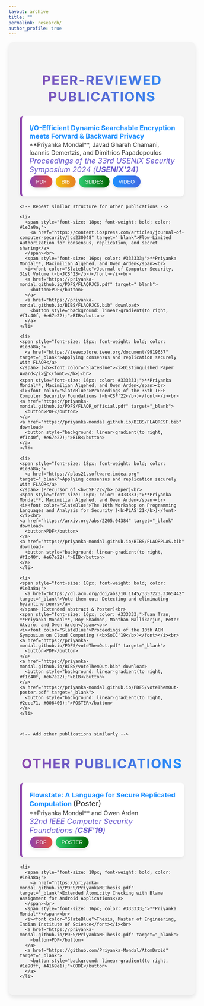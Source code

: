 ```yaml
---
layout: archive
title: ""
permalink: research/
author_profile: true
---
```


<!-- Custom Styles for Page -->
<style>
  /* Style for the page container */
  .publications-container {
    max-width: 1500px; /* Wide width for spacious layout */
    margin: 0 auto; /* Center the container */
    padding: 30px; /* Add padding for spacing */
    background-color: #f4f4f4; /* Light grey background for contrast */
    border-radius: 15px; /* Rounded corners for a modern look */
    box-shadow: 0 6px 12px rgba(0, 0, 0, 0.1); /* Slightly deeper shadow for emphasis */
  }

  /* Style for the headings */
  .publications-container h2 {
    font-size: 36px; /* Larger font size for emphasis */
    font-weight: bold; /* Bold font for the heading */
    text-align: center; /* Center-align the heading */
    margin-bottom: 30px; /* Space below the heading */
    background: linear-gradient(to right, #8e44ad, #1e90ff); /* Gradient text color */
    -webkit-background-clip: text; /* Clip the background to text */
    color: transparent; /* Transparent text to show gradient */
    text-transform: uppercase; /* Uppercase text for distinction */
    letter-spacing: 2px; /* Spacing between letters for a more open look */
  }

  /* Style for the list items */
  .publications-container ul {
    list-style-type: none; /* Remove default list styling */
    padding: 0; /* Remove padding */
  }

  .publications-container li {
    font-size: 20px; /* Slightly larger font size for readability */
    margin-bottom: 20px; /* Space below each list item */
    padding: 20px; /* Add padding for space */
    background-color: #ffffff; /* White background for contrast */
    border-left: 6px solid #8e44ad; /* Thicker colored border on the left */
    border-radius: 10px; /* Rounded corners for a softer look */
    box-shadow: 0 4px 8px rgba(0, 0, 0, 0.05); /* Subtle shadow for depth */
    transition: transform 0.2s ease, box-shadow 0.2s ease; /* Smooth transition for hover effect */
  }

  .publications-container li:hover {
    transform: translateY(-5px); /* Slight lift effect on hover */
    box-shadow: 0 8px 16px rgba(0, 0, 0, 0.1); /* Enhanced shadow on hover */
  }

  /* Style for buttons */
  .publications-container button {
    background: linear-gradient(to right, #8e44ad, #e74c3c);
    border: none;
    color: white;
    padding: 8px 16px;
    text-align: center;
    text-decoration: none;
    display: inline-block;
    font-size: 14px;
    margin: 4px 2px;
    cursor: pointer;
    border-radius: 25px;
    box-shadow: 0 4px 8px rgba(0, 0, 0, 0.1);
    transition: background 0.3s ease, transform 0.3s ease;
  }

  .publications-container button:hover {
    transform: scale(1.05);
  }

  .publications-container a {
    color: #1e90ff; /* Link color to match the gradient */
    text-decoration: none; /* Remove underline from links */
    font-weight: bold; /* Bold links for emphasis */
  }

  .publications-container a:hover {
    text-decoration: underline; /* Underline links on hover for clarity */
  }

  /* Responsive design for mobile */
  @media (max-width: 600px) {
    .publications-container {
      max-width: 95%; /* Adjust container width for mobile */
    }

    .publications-container h2 {
      font-size: 28px; /* Smaller font size for mobile */
    }

    .publications-container li {
      font-size: 18px; /* Smaller font size for list items */
    }
  }
</style>

<!-- Main Container -->
<div class="publications-container">
  <h2>Peer-Reviewed Publications</h2>

  <ul>
    <li>
      <span style="font-size: 18px; font-weight: bold; color: #1e3a8a;">
        <a href="https://www.usenix.org/conference/usenixsecurity24/presentation/mondal" target="_blank">I/O-Efficient Dynamic Searchable Encryption meets Forward & Backward Privacy</a>
      </span><br>
      <span style="font-size: 16px; color: #333333;">**Priyanka Mondal**, Javad Ghareh Chamani, Ioannis Demertzis, and Dimitrios Papadopoulos</span><br>
      <i><font color="SlateBlue">Proceedings of the 33rd USENIX Security Symposium 2024 (<b>USENIX'24</b>)</font></i><br>
      <a href="https://www.usenix.org/system/files/usenixsecurity24-mondal.pdf" target="_blank">
        <button>PDF</button>
      </a>
      <a href="https://priyanka-mondal.github.io/BIBS/iodse.bib" download>
        <button style="background: linear-gradient(to right, #f1c40f, #e67e22);">BIB</button>
      </a>
      <a href="https://priyanka-mondal.github.io/PDFS/FinalUsenix2024.pptx">
        <button style="background: linear-gradient(to right, #2ecc71, #006400);">SLIDES</button>
      </a>
      <a href="https://github.com/yourusername/yourrepository/raw/main/your-video.mp4" target="_blank">
      <button style="background: linear-gradient(to right, #1e90ff, #4169e1);">VIDEO</button>
      </a>
    </li>

    <!-- Repeat similar structure for other publications -->
    
    <li>
      <span style="font-size: 18px; font-weight: bold; color: #1e3a8a;">
        <a href="https://content.iospress.com/articles/journal-of-computer-security/jcs230048" target="_blank">Flow-Limited Authorization for consensus, replication, and secret sharing</a>
      </span><br>
      <span style="font-size: 16px; color: #333333;">**Priyanka Mondal**, Maximilian Algehed, and Owen Arden</span><br>
      <i><font color="SlateBlue">Journal of Computer Security, 31st Volume (<b>JCS'23</b>)</font></i><br>
      <a href="https://priyanka-mondal.github.io/PDFS/FLAQRJCS.pdf" target="_blank">
        <button>PDF</button>
      </a>
      <a href="https://priyanka-mondal.github.io/BIBS/FLAQRJCS.bib" download>
        <button style="background: linear-gradient(to right, #f1c40f, #e67e22);">BIB</button>
      </a>
    </li>

  <!-- First Missing Entry -->
    <li>
    <span style="font-size: 18px; font-weight: bold; color: #1e3a8a;">
      <a href="https://ieeexplore.ieee.org/document/9919637" target="_blank">Applying consensus and replication securely with FLAQR</a>
    </span> (<b><font color="SlateBlue"><i>Distinguished Paper Award</i>🏆</font></b>)<br>
    <span style="font-size: 16px; color: #333333;">**Priyanka Mondal**, Maximilian Algehed, and Owen Arden</span><br>
    <i><font color="SlateBlue">Proceedings of the 35th IEEE Computer Security Foundations (<b>CSF'22</b>)</font></i><br>
    <a href="https://priyanka-mondal.github.io/PDFS/FLAQR_official.pdf" target="_blank">
      <button>PDF</button>
    </a>
    <a href="https://priyanka-mondal.github.io/BIBS/FLAQRCSF.bib" download>
      <button style="background: linear-gradient(to right, #f1c40f, #e67e22);">BIB</button>
    </a>
    </li>

  <!-- Second Missing Entry -->
    <li>
    <span style="font-size: 18px; font-weight: bold; color: #1e3a8a;">
      <a href="https://plas21.software.imdea.org" target="_blank">Applying consensus and replication securely with FLAQR</a>
    </span> (Precursor of <b>CSF'22</b> paper)<br>
    <span style="font-size: 16px; color: #333333;">**Priyanka Mondal**, Maximilian Algehed, and Owen Arden</span><br>
    <i><font color="SlateBlue">The 16th Workshop on Programming Languages and Analysis for Security (<b>PLAS'21</b>)</font></i><br>
    <a href="https://arxiv.org/abs/2205.04384" target="_blank" download>
      <button>PDF</button>
    </a>
    <a href="https://priyanka-mondal.github.io/BIBS/FLAQRPLAS.bib" download>
      <button style="background: linear-gradient(to right, #f1c40f, #e67e22);">BIB</button>
    </a>
    </li>

  <!-- Third Missing Entry -->
    <li>
    <span style="font-size: 18px; font-weight: bold; color: #1e3a8a;">
      <a href="https://dl.acm.org/doi/abs/10.1145/3357223.3365442" target="_blank">Vote them out: Detecting and eliminating byzantine peers</a>
    </span> (Extended abstract & Poster)<br>
    <span style="font-size: 16px; color: #333333;">Tuan Tran, **Priyanka Mondal**, Roy Shadmon, Manthan Mallikarjun, Peter Alvaro, and Owen Arden</span><br>
    <i><font color="SlateBlue">Proceedings of the 10th ACM Symposium on Cloud Computing (<b>SoCC'19</b>)</font></i><br>
    <a href="https://priyanka-mondal.github.io/PDFS/voteThemOut.pdf" target="_blank">
      <button>PDF</button>
    </a>
    <a href="https://priyanka-mondal.github.io/BIBS/voteThemOut.bib" download>
      <button style="background: linear-gradient(to right, #f1c40f, #e67e22);">BIB</button>
    </a>
    <a href="https://priyanka-mondal.github.io/PDFS/voteThemOut-poster.pdf" target="_blank">
      <button style="background: linear-gradient(to right, #2ecc71, #006400);">POSTER</button>
    </a>
    </li>



    <!-- Add other publications similarly -->

  </ul>

  <h2>Other Publications</h2>

  <ul>
    <li>
      <span style="font-size: 18px; font-weight: bold; color: #1e3a8a;">
        <a href="https://web.stevens.edu/csf2019/program.html" target="_blank">Flowstate: A Language for Secure Replicated Computation</a>
      </span> (Poster)<br>
      <span style="font-size: 16px; color: #333333;">**Priyanka Mondal** and Owen Arden</span><br>
      <i><font color="SlateBlue">32nd IEEE Computer Security Foundations (<b>CSF'19</b>)</font></i><br>
      <a href="https://priyanka-mondal.github.io/PDFS/CSF_2019_paper_6.pdf" target="_blank">
        <button>PDF</button>
      </a>
      <a href="https://priyanka-mondal.github.io/PDFS/Flowstate_Poster.pdf" target="_blank">
        <button style="background: linear-gradient(to right, #2ecc71, #006400);">POSTER</button>
      </a>
    </li>

    <li>
      <span style="font-size: 18px; font-weight: bold; color: #1e3a8a;">
        <a href="https://priyanka-mondal.github.io/PDFS/PriyankaMEThesis.pdf" target="_blank">Extended Atomicity Checking with Blame Assignment for Android Applications</a>
      </span><br>
      <span style="font-size: 16px; color: #333333;">**Priyanka Mondal**</span><br>
      <i><font color="SlateBlue">Thesis, Master of Engineering, Indian Institute of Science</font></i><br>
      <a href="https://priyanka-mondal.github.io/PDFS/PriyankaMEThesis.pdf" target="_blank">
        <button>PDF</button>
      </a>
      <a href="https://github.com/Priyanka-Mondal/AtomDroid" target="_blank">
        <button style="background: linear-gradient(to right, #1e90ff, #4169e1);">CODE</button>
      </a>
    </li>
  </ul>
</div>

<!-- Include script for copy function -->
<script>
function copyBib(name) {
    navigator.clipboard.writeText(name);
}
</script>

